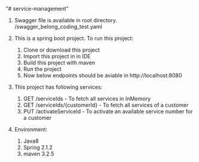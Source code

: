 "# service-management" 

1. Swagger file is available in root directory. /swagger_belong_coding_test.yaml

2. This is a spring boot project. To run this project: 
    1. Clone or download this project
    2. Import this project in in IDE
    3. Build this project with maven
    4. Run the project 
    5. Now below endpoints should be aviable in http://localhost:8080 

3. This project has following services:
    1. GET /serviceIds - To fetch all services in InMemory 
    2. GET /serviceIds/{customerId} - To fetch all services of a customer
    3. PUT /activateServiceId - To activate an available service number for a customer

4. Environment:
    1. Java8
    2. Spring 2.1.2
    3. maven 3.2.5

